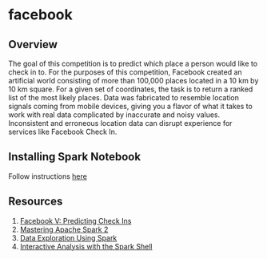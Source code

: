 # facebook
## Overview
The goal of this competition is to predict which place a person would like to check in to. For the purposes of this competition, Facebook created an artificial world consisting of more than 100,000 places located in a 10 km by 10 km square. For a given set of coordinates, the task is to return a ranked list of the most likely places. Data was fabricated to resemble location signals coming from mobile devices, giving you a flavor of what it takes to work with real data complicated by inaccurate and noisy values. Inconsistent and erroneous location data can disrupt experience for services like Facebook Check In.

## Installing Spark Notebook
Follow instructions [here](https://github.com/spark-notebook/spark-notebook/blob/master/docs/quick_start.md)

## Resources
1. [Facebook V: Predicting Check Ins](https://www.kaggle.com/c/facebook-v-predicting-check-ins)
2. [Mastering Apache Spark 2](https://jaceklaskowski.gitbooks.io/mastering-apache-spark/content/)
3. [Data Exploration Using Spark](http://ampcamp.berkeley.edu/big-data-mini-course/data-exploration-using-spark.html)
4. [Interactive Analysis with the Spark Shell](http://spark.apache.org/docs/latest/quick-start.html)

